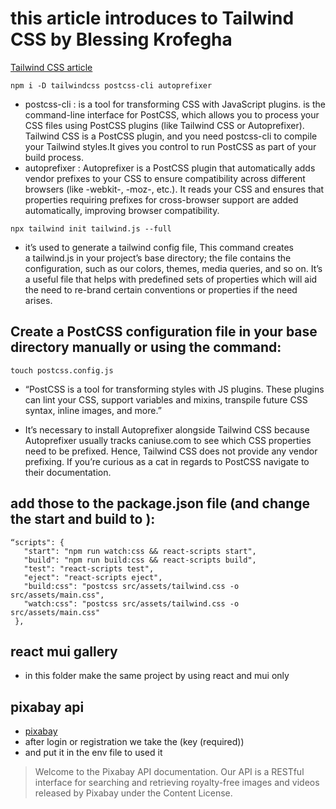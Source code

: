 # this  article introduces to Tailwind CSS by Blessing Krofegha

[Tailwind CSS article](https://www.smashingmagazine.com/2020/02/tailwindcss-react-project/)


` npm i -D tailwindcss postcss-cli autoprefixer `

- postcss-cli : is a tool for transforming CSS with JavaScript plugins. is the command-line interface for PostCSS, which allows you to process your CSS files using PostCSS plugins (like Tailwind CSS or Autoprefixer). Tailwind CSS is a PostCSS plugin, and you need postcss-cli to compile your Tailwind styles.It gives you control to run PostCSS as part of your build process.
- autoprefixer :  Autoprefixer is a PostCSS plugin that automatically adds vendor prefixes to your CSS to ensure compatibility across different browsers (like -webkit-, -moz-, etc.). It reads your CSS and ensures that properties requiring prefixes for cross-browser support are added automatically, improving browser compatibility.

` npx tailwind init tailwind.js --full `

 - it’s used to generate a tailwind config file, This command creates a tailwind.js in your project’s base directory; the file contains the configuration, such as our colors, themes, media queries, and so on. It’s a useful file that helps with predefined sets of properties which will aid the need to re-brand certain conventions or properties if the need arises.

## Create a PostCSS configuration file in your base directory manually or using the command:

` touch postcss.config.js `

- “PostCSS is a tool for transforming styles with JS plugins. These plugins can lint your CSS, support variables and mixins, transpile future CSS syntax, inline images, and more.”

- It’s necessary to install Autoprefixer alongside Tailwind CSS because Autoprefixer usually tracks caniuse.com to see which CSS properties need to be prefixed. Hence, Tailwind CSS does not provide any vendor prefixing. If you’re curious as a cat in regards to PostCSS navigate to their documentation.   

## add those to the package.json file (and change the start and build to ):

 ``` 
 “scripts": {
    "start": "npm run watch:css && react-scripts start",
    "build": "npm run build:css && react-scripts build",
    "test": "react-scripts test",
    "eject": "react-scripts eject",
    "build:css": "postcss src/assets/tailwind.css -o src/assets/main.css",
    "watch:css": "postcss src/assets/tailwind.css -o src/assets/main.css"
  },
```

## react mui gallery

- in this folder make the same project by using react and mui only  


## pixabay api 
- [pixabay](https://pixabay.com/api/docs/)
- after login or registration we take the (key (required))
- and put it in the env file to used it 

> Welcome to the Pixabay API documentation. Our API is a RESTful interface for searching and retrieving royalty-free images and videos released by Pixabay under the Content License.

